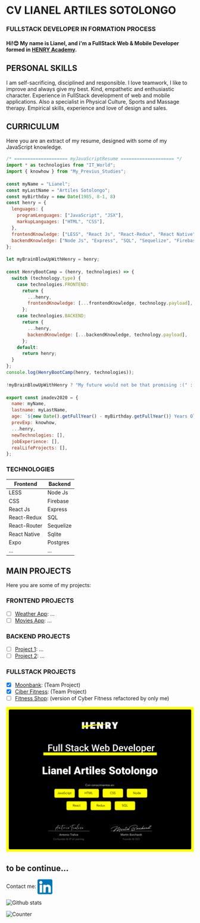 # CV LIANEL ARTILES SOTOLONGO
### FULLSTACK DEVELOPER IN FORMATION PROCESS
#### Hi!😊 My name is Lianel, and i'm a FullStack Web & Mobile Developer formed in [HENRY Academy](https://www.soyhenry.com/). 
## PERSONAL SKILLS
I am self-sacrificing, disciplined and responsible. I love teamwork, I like to improve and always give my best. Kind, empathetic and enthusiastic character.
Experience in FullStack development of web and mobile applications. Also a specialist in Physical Culture, Sports and Massage therapy. Empirical skills, experience and love of design and sales.
## CURRICULUM
Here you are an extract of my resume, designed with some of my JavaScript knowledge.
```javascript   
/* ==================== myJavaScriptResume ==================== */
import * as technologies from "IT_World";
import { knowhow } from "My_Previus_Studies";

const myName = "Lianel";
const myLastName = "Artiles Sotolongo";
const myBirthday = new Date(1985, 8-1, 8)
const henry = {
  lenguages: {
    programLenguages: ["JavaScript", "JSX"],
    markupLanguages: ["HTML", "CSS"],
  },
  frontendKnowledge: ["LESS", "React Js", "React-Redux", "React Native", "Expo"],
  backendKnowledge: ["Node Js", "Express", "SQL", "Sequelize", "Firebase", "SQLite", "Postgres"],
};

let myBrainBlowUpWithHenry = henry;

const HenryBootCamp = (henry, technologies) => {
  switch (technology.type) {
    case technologies.FRONTEND:
      return {
        ...henry,
        frontendKnowledge: [...frontendKnowledge, technology.payload],
      };
    case technologies.BACKEND:
      return {
        ...henry,
        backendKnowledge: [...backendKnowledge, technology.payload],
      };
    default:
      return henry;
  }
};
console.log(HenryBootCamp(henry, technologies));

!myBrainBlowUpWithHenry ? "My future would not be that promising :(" : "I'm gonna rock the world ^_+";

export const imadev2020 = {
  name: myName,
  lastname: myLastName,
  age: `${new Date().getFullYear() - myBirthday.getFullYear()} Years Old`,
  prevExp: knowhow,
  ...henry,
  newTechnologies: [],
  jobExperience: [],
  realLifeProjects: [],
};
```
### TECHNOLOGIES
Frontend | Backend
-------- | --------
LESS | Node Js | 
CSS | Firebase
React Js | Express
React-Redux | SQL
React-Router | Sequelize
React Native | Sqlite
Expo | Postgres
... | ...
## MAIN PROJECTS
Here you are some of my projects:

### FRONTEND PROJECTS
- [ ] [Weather App](http://github.com/larts85/...): ...
- [ ] [Movies App](http://github.com/larts85/...): ...

### BACKEND PROJECTS
- [ ] [Project 1](http://github.com/larts85/...): ...
- [ ] [Project 2](http://github.com/larts85/...): ...

### FULLSTACK PROJECTS
- [x] [Moonbank](https://github.com/larts85/Wallet-Native): (Team Project)
- [x] [Ciber Fitness](https://github.com/larts85/Ciber-Fitness): (Team Project)
- [ ] [Fitness Shop](http://github.com/larts85/...): (version of Cyber Fitness refactored by only me)

![Henry Certificate](https://github.com/larts85/larts85/blob/main/Certificate.png)

to be continue...
---
<p align="left">Contact me: <a href="https://www.linkedin.com/in/imadev/" target="blank"><img align="center" src="https://github.com/larts85/larts85/blob/main/linkedin.png" alt="imadev" height="40" width="40"></a></p>

![Github stats](https://github-readme-stats.vercel.app/api?username=larts85)

![Counter](https://enqh38om8k81x14.m.pipedream.net)
